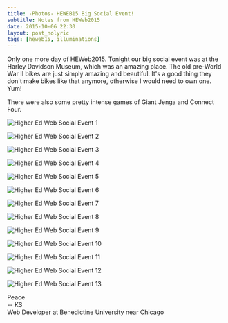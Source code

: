 ```yaml
---
title: -Photos- HEWEB15 Big Social Event!
subtitle: Notes from HEWeb2015
date: 2015-10-06 22:30
layout: post_nolyric
tags: [heweb15, illuminations]
---
```


Only one more day of HEWeb2015. Tonight our big social event was at the Harley Davidson Museum, which was an amazing place. The old pre-World War II bikes are just simply amazing and beautiful. It's a good thing they don't make bikes like that anymore, otherwise I would need to own one. Yum!

There were also some pretty intense games of Giant Jenga and Connect Four.

![Higher Ed Web Social Event 1](https://s3-us-west-2.amazonaws.com/assets.kshermphoto.com/images/2015/HighEdWeb-Big-Social-Event_001.jpg)

![Higher Ed Web Social Event 2](https://s3-us-west-2.amazonaws.com/assets.kshermphoto.com/images/2015/HighEdWeb-Big-Social-Event_002.jpg)

![Higher Ed Web Social Event 3](https://s3-us-west-2.amazonaws.com/assets.kshermphoto.com/images/2015/HighEdWeb-Big-Social-Event_003.jpg)

![Higher Ed Web Social Event 4](https://s3-us-west-2.amazonaws.com/assets.kshermphoto.com/images/2015/HighEdWeb-Big-Social-Event_004.jpg)

![Higher Ed Web Social Event 5](https://s3-us-west-2.amazonaws.com/assets.kshermphoto.com/images/2015/HighEdWeb-Big-Social-Event_005.jpg)

![Higher Ed Web Social Event 6](https://s3-us-west-2.amazonaws.com/assets.kshermphoto.com/images/2015/HighEdWeb-Big-Social-Event_006.jpg)

![Higher Ed Web Social Event 7](https://s3-us-west-2.amazonaws.com/assets.kshermphoto.com/images/2015/HighEdWeb-Big-Social-Event_007.jpg)

![Higher Ed Web Social Event 8](https://s3-us-west-2.amazonaws.com/assets.kshermphoto.com/images/2015/HighEdWeb-Big-Social-Event_008.jpg)

![Higher Ed Web Social Event 9](https://s3-us-west-2.amazonaws.com/assets.kshermphoto.com/images/2015/HighEdWeb-Big-Social-Event_009.jpg)

![Higher Ed Web Social Event 10](https://s3-us-west-2.amazonaws.com/assets.kshermphoto.com/images/2015/HighEdWeb-Big-Social-Event_010.jpg)

![Higher Ed Web Social Event 11](https://s3-us-west-2.amazonaws.com/assets.kshermphoto.com/images/2015/HighEdWeb-Big-Social-Event_011.jpg)

![Higher Ed Web Social Event 12](https://s3-us-west-2.amazonaws.com/assets.kshermphoto.com/images/2015/HighEdWeb-Big-Social-Event_012.jpg)

![Higher Ed Web Social Event 13](https://s3-us-west-2.amazonaws.com/assets.kshermphoto.com/images/2015/HighEdWeb-Big-Social-Event_013.jpg)

Peace<br>-- KS<br>Web Developer at Benedictine University near Chicago
